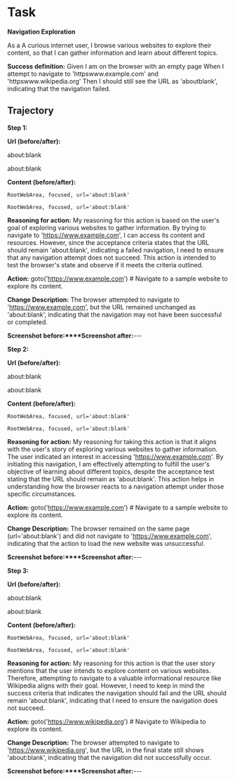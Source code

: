 # Task

**Navigation Exploration**

As a A curious internet user,
I browse various websites to explore their content,
so that I can gather information and learn about different topics.

**Success definition:** Given I am on the browser with an empty page
When I attempt to navigate to 'httpswww.example.com' and 'httpswww.wikipedia.org'
Then I should still see the URL as 'aboutblank', indicating that the navigation failed.

## Trajectory

**Step 1:**

**Url (before/after):** 

about:blank

about:blank

**Content (before/after):** 

```
RootWebArea, focused, url='about:blank'
```


```
RootWebArea, focused, url='about:blank'
```
**Reasoning for action:** My reasoning for this action is based on the user's goal of exploring various websites to gather information. By trying to navigate to 'https://www.example.com', I can access its content and resources. However, since the acceptance criteria states that the URL should remain 'about:blank', indicating a failed navigation, I need to ensure that any navigation attempt does not succeed. This action is intended to test the browser's state and observe if it meets the criteria outlined.

**Action:** goto('https://www.example.com') # Navigate to a sample website to explore its content.

**Change Description:** The browser attempted to navigate to 'https://www.example.com', but the URL remained unchanged as 'about:blank', indicating that the navigation may not have been successful or completed.

**Screenshot before:****Screenshot after:**---

**Step 2:**

**Url (before/after):** 

about:blank

about:blank

**Content (before/after):** 

```
RootWebArea, focused, url='about:blank'
```


```
RootWebArea, focused, url='about:blank'
```
**Reasoning for action:** My reasoning for taking this action is that it aligns with the user's story of exploring various websites to gather information. The user indicated an interest in accessing 'https://www.example.com'. By initiating this navigation, I am effectively attempting to fulfill the user's objective of learning about different topics, despite the acceptance test stating that the URL should remain as 'about:blank'. This action helps in understanding how the browser reacts to a navigation attempt under those specific circumstances.

**Action:** goto('https://www.example.com') # Navigate to a sample website to explore its content.

**Change Description:** The browser remained on the same page (url='about:blank') and did not navigate to 'https://www.example.com', indicating that the action to load the new website was unsuccessful.

**Screenshot before:****Screenshot after:**---

**Step 3:**

**Url (before/after):** 

about:blank

about:blank

**Content (before/after):** 

```
RootWebArea, focused, url='about:blank'
```


```
RootWebArea, focused, url='about:blank'
```
**Reasoning for action:** My reasoning for this action is that the user story mentions that the user intends to explore content on various websites. Therefore, attempting to navigate to a valuable informational resource like Wikipedia aligns with their goal. However, I need to keep in mind the success criteria that indicates the navigation should fail and the URL should remain 'about:blank', indicating that I need to ensure the navigation does not succeed.

**Action:** goto('https://www.wikipedia.org') # Navigate to Wikipedia to explore its content.

**Change Description:** The browser attempted to navigate to 'https://www.wikipedia.org', but the URL in the final state still shows 'about:blank', indicating that the navigation did not successfully occur.

**Screenshot before:****Screenshot after:**---

